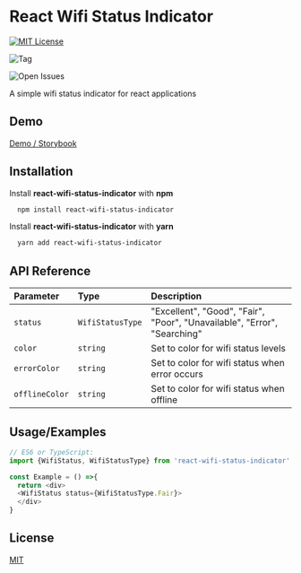 # React Wifi Status Indicator

[![MIT License](https://img.shields.io/github/license/NVictaTechSolution/react-wifi-status-indicator)](https://raw.githubusercontent.com/NVictaTechSolution/react-wifi-status-indicator/main/LICENSE)

![Tag](https://img.shields.io/github/v/tag/NVictaTechSolution/react-wifi-status-indicator)

![Open Issues](https://img.shields.io/github/issues/NVictaTechSolution/react-wifi-status-indicator)

A simple wifi status indicator for react applications

## Demo

[Demo / Storybook](https://nvictatechsolution.github.io/react-wifi-status-indicator)

## Installation

Install **react-wifi-status-indicator** with **npm**

```bash
  npm install react-wifi-status-indicator
```
Install **react-wifi-status-indicator** with **yarn**

```bash
  yarn add react-wifi-status-indicator
```

## API Reference

| Parameter         | Type             | Description                                                                |
| :---------------- | :--------------- | :------------------------------------------------------------------------- |
| `status`          | `WifiStatusType` | "Excellent", "Good", "Fair", "Poor",  "Unavailable", "Error", "Searching"  |
| `color`           | `string`         | Set to color for wifi status levels                                         |
| `errorColor`      | `string`         | Set to color for wifi status when error occurs                             |
| `offlineColor`    | `string`         | Set to color for wifi status when offline                                  |

## Usage/Examples

```javascript
// ES6 or TypeScript:
import {WifiStatus, WifiStatusType} from 'react-wifi-status-indicator';

const Example = () =>{
  return <div>
  <WifiStatus status={WifiStatusType.Fair}>
  </div>
}
```

## License

[MIT](https://raw.githubusercontent.com/NVictaTechSolution/react-wifi-status-indicator/main/LICENSE)
